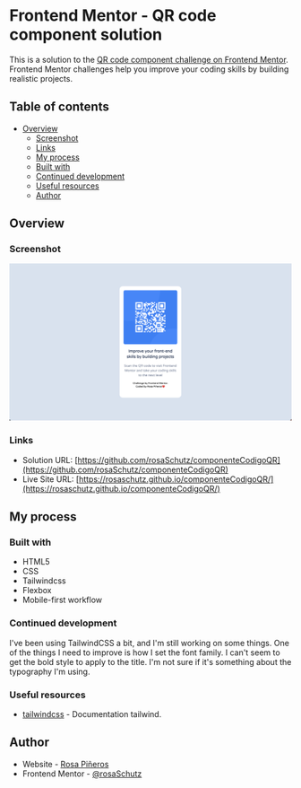 # Frontend Mentor - QR code component solution

This is a solution to the [QR code component challenge on Frontend Mentor](https://www.frontendmentor.io/challenges/qr-code-component-iux_sIO_H). Frontend Mentor challenges help you improve your coding skills by building realistic projects. 

## Table of contents

- [Overview](#overview)
  - [Screenshot](#screenshot)
  - [Links](#links)
  - [My process](#my-process)
  - [Built with](#built-with)
  - [Continued development](#continued-development)
  - [Useful resources](#useful-resources)
  - [Author](#author)


## Overview

### Screenshot

![](./images/desktopCapture.png)

### Links

- Solution URL: [https://github.com/rosaSchutz/componenteCodigoQR](https://github.com/rosaSchutz/componenteCodigoQR)
- Live Site URL: [https://rosaschutz.github.io/componenteCodigoQR/](https://rosaschutz.github.io/componenteCodigoQR/)

## My process

### Built with

- HTML5
- CSS
- Tailwindcss
- Flexbox
- Mobile-first workflow

### Continued development

I've been using TailwindCSS a bit, and I'm still working on some things. One of the things I need to improve is how I set the font family. I can't seem to get the bold style to apply to the title. I'm not sure if it's something about the typography I'm using.


### Useful resources

- [tailwindcss](https://tailwindcss.com/docs/width) -  Documentation tailwind.


## Author

- Website - [Rosa Piñeros](https://portfolio-rosa-pineros.vercel.app/)
- Frontend Mentor - [@rosaSchutz](https://www.frontendmentor.io/profile/rosaSchutz)
